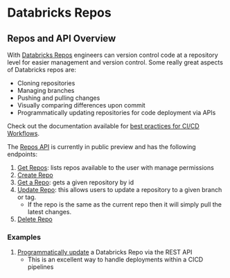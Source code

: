 # Databricks Repos 

## Repos and API Overview

With [Databricks Repos](https://docs.databricks.com/repos.html) engineers can version control code at a repository level for easier management and version control. Some really great aspects of Databricks repos are:  
- Cloning repositories 
- Managing branches
- Pushing and pulling changes
- Visually comparing differences upon commit
- Programmatically updating repositories for code deployment via APIs

Check out the documentation available for [best practices for CI/CD Workflows](https://docs.databricks.com/repos.html#best-practices-for-integrating-repos-with-cicd-workflows).  

The [Repos API](https://docs.databricks.com/dev-tools/api/latest/repos.html) is currently in public preview and has the following endpoints:  
1. [Get Repos](https://docs.databricks.com/dev-tools/api/latest/repos.html#operation/get-repos): lists repos available to the user with manage permissions  
1. [Create Repo](https://docs.databricks.com/dev-tools/api/latest/repos.html#operation/create-repo)  
1. [Get a Repo](https://docs.databricks.com/dev-tools/api/latest/repos.html#operation/get-repo): gets a given repository by id  
1. [Update Repo](https://docs.databricks.com/dev-tools/api/latest/repos.html#operation/update-repo): this allows users to update a repository to a given branch or tag.  
    - If the repo is the same as the current repo then it will simply pull the latest changes. 
1. [Delete Repo](https://docs.databricks.com/dev-tools/api/latest/repos.html#operation/delete-repo)  


### Examples

1. [Programmatically update](./UpdateDatabricksRepoAPI.py) a Databricks Repo via the REST API  
    - This is an excellent way to handle deployments within a CICD pipelines 

